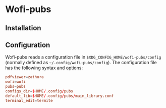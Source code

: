 # Wofi-pubs

## Installation

## Configuration

Wofi-pubs reads a configuration file in `$XDG_CONFIG_HOME/wofi-pubs/config` (normally defined as `~/.config/wofi-pubs/config`).
The configuration file has the following syntax and options:

```conf
pdfviewer=zathura
wofi=wofi
pubs=pubs
configs_dir=$HOME/.config/pubs
default_lib=$HOME/.config/pubs/main_library.conf
terminal_edit=termite
```
